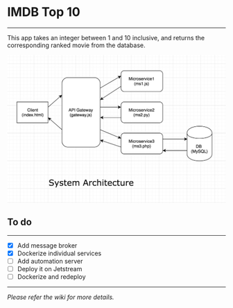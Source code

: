 # IMDB Top 10
-------------
This app takes an integer between 1 and 10 inclusive, and returns the corresponding ranked movie from the database.

![System Architecture](https://github.com/airavata-courses/neeraj-lad/blob/asgn-2/images/system-architecture-2.png)

## To do
--------
- [x] Add message broker
- [x] Dockerize individual services 
- [ ] Add automation server
- [ ] Deploy it on Jetstream
- [ ] Dockerize and redeploy

---
*Please refer the wiki for more details.*
